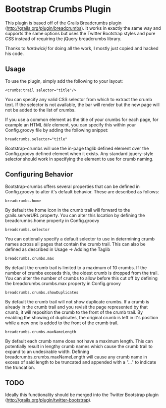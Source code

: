 Bootstrap Crumbs Plugin
=======================
This plugin is based off of the Grails Breadcrumbs plugin (http://grails.org/plugin/breadcrumbs). It works in exactly the same way 
and supports the same options but uses the Twitter Bootstrap styles and pure CSS instead of requiring the jQuery breadcrumbs library.

Thanks to *hardwickj* for doing all the work, I mostly just copied and hacked his code.

Usage
-----
To use the plugin, simply add the following to your layout:

    <crumbs:trail selector="title"/>

You can specify any valid CSS selector from which to extract the crumb text. If the selector is not available, the bar will render but the new page
will not be added to the list of crumbs.

If you use a common element as the title of your crumbs for each page, for example an HTML *title* element, you can specify this within your
Config.groovy file by adding the following snippet:

    breadcrumbs.selector="title"

Bootstrap-crumbs will use the in-page taglib defined element over the Config.groovy defined element when it exists. Any standard jquery-style selector should work in specifying the element to use for crumb naming.

Configuring Behavior
--------------------
Bootstrap-crumbs offers several properties that can be defined in Config.groovy to alter it's default behavior. These are described as follows:

    breadcrumbs.home

By default the home icon in the crumb trail will forward to the grails.serverURL property. You can alter this location by defining the breadcrumbs.home property in Config.groovy

    breadcrumbs.selector

You can optionally specify a default selector to use in determining crumb names across all pages that contain the crumb trail. This can also be defined as described in Usage -> Adding the Taglib

    breadcrumbs.crumbs.max

By default the crumb trail is limited to a maximum of 10 crumbs. If the number of crumbs exceeds this, the oldest crumb is dropped from the trail. You can alter the number of crumbs to allow before this cut off by defining the breadcrumbs.crumbs.max property in Config.groovy

    breadcrumbs.crumbs.showDuplicates

By default the crumb trail will not show duplicate crumbs. If a crumb is already in the crumb trail and you revisit the page represented by that crumb, it will reposition the crumb to the front of the crumb trail. By enabling the showing of duplicates, the original crumb is left in it's position while a new one is added to the front of the crumb trail.

    breadcrumbs.crumbs.maxNameLength

By default each crumb name does not have a maximum length. This can potentially result in lengthy crumb names which cause the crumb trail to expand to an undesirable width. Defining breadcrumbs.crumbs.maxNameLength will cause any crumb name in excess of said length to be truncated and appended with a "..." to indicate the truncation.

TODO
----
Ideally this functionality should be merged into the Twitter Bootstrap plugin (http://grails.org/plugin/twitter-bootstrap).
